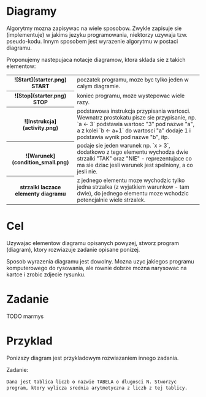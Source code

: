  Diagramy
==========

Algorytmy mozna zapisywac na wiele sposobow. Zwykle zapisuje sie (implementuje) w jakims jezyku programowania,
niektorzy uzywaja tzw. pseudo-kodu. Innym sposobem jest wyrazenie algorytmu w postaci diagramu.

Proponujemy nastepujaca notacje diagramow, ktora sklada sie z takich elementow:
<table>
 <tr> <th> ![Start](starter.png) START </th> <td> poczatek programu, moze byc tylko jeden w calym diagramie. </td> </tr>
 <tr> <th> ![Stop](starter.png) STOP </th> <td> koniec programu, moze wystepowac wiele razy. </td> </tr>
 <tr> <th> ![Instrukcja](activity.png) </th> <td> podstawowa instrukcja przypisania wartosci. Wewnatrz prostokatu pisze sie przypisanie, np. `a <- 3` podstawia wartosc "3" pod nazwe "a", 
a z kolei `b <- a+1` do wartosci "a" dodaje 1 i podstawia wynik pod nazwe "b", itp. </td> </tr>
 <tr> <th> ![Warunek](condition_small.png) </th> <td> podaje sie jeden warunek np. `x > 3`, dodatkowo z tego elementu wychodza dwie strzalki "TAK" oraz "NIE" - reprezentujace co ma sie dziac jesli warunek jest spelniony, a co jesli nie. </td> </tr>
 <tr> <th> strzalki laczace elementy diagramu </th> <td> z jednego elementu moze wychodzic tylko jedna strzalka (z wyjatkiem warunkow - tam dwie), do jednego elementu moze wchodzic potencjalnie wiele strzalek. </td> </tr>
</table>

 Cel
=====

Uzywajac elementow diagramu opisanych powyzej, stworz program (diagram), ktory rozwiazuje zadanie opisane ponizej.

Sposob wyrazenia diagramu jest dowolny. Mozna uzyc jakiegos programu komputerowego do rysowania, ale rownie dobrze mozna 
narysowac na kartce i zrobic zdjecie rysunku.

 Zadanie
=========

TODO marmys


 Przyklad 
==========

Ponizszy diagram jest przykladowym rozwiazaniem innego zadania.

Zadanie:

```
Dana jest tablica liczb o nazwie TABELA o dlugosci N. Stworzyc program, ktory wylicza srednia arytmetyczna z liczb z tej tablicy.
```



